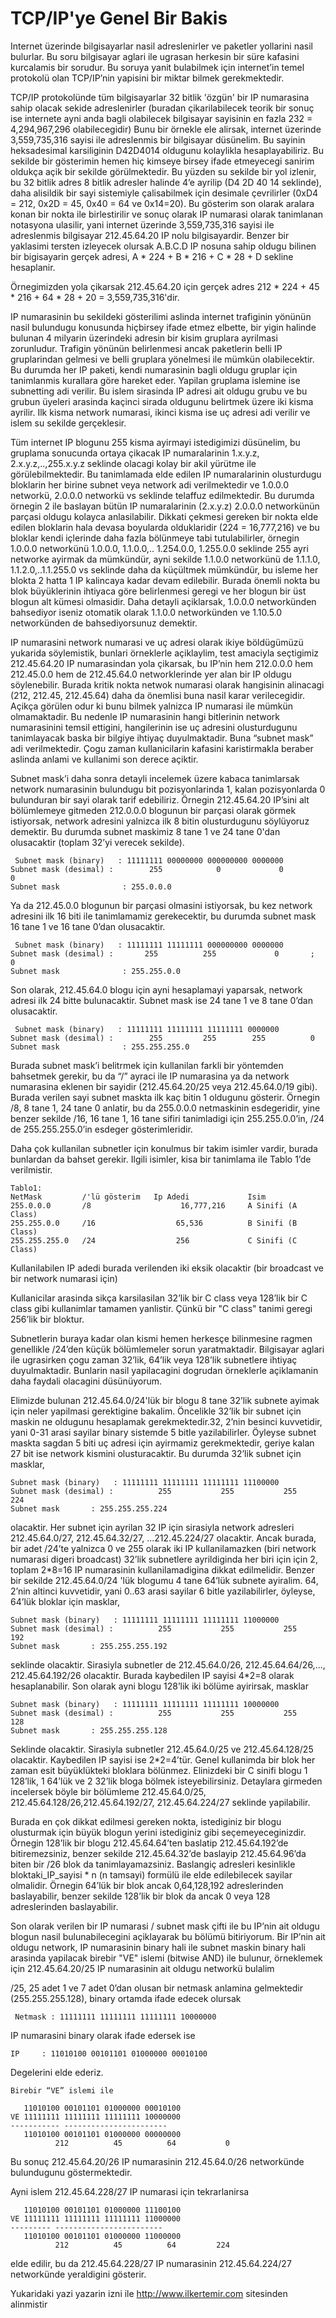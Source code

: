 # TCP/IP'ye Genel Bir Bakis

Internet üzerinde bilgisayarlar nasil adreslenirler ve paketler
yollarini nasil bulurlar. Bu soru bilgisayar aglari ile ugrasan
herkesin bir süre kafasini kurcalamis bir sorudur. Bu soruya yanit
bulabilmek için internet’in temel protokolü olan TCP/IP’nin yapisini
bir miktar bilmek gerekmektedir.

TCP/IP protokolünde tüm bilgisayarlar 32 bitlik 'özgün' bir IP
numarasina sahip olacak sekide adreslenirler (buradan çikarilabilecek
teorik bir sonuç ise internete ayni anda bagli olabilecek bilgisayar
sayisinin en fazla 232 = 4,294,967,296 olabilecegidir) Bunu bir
örnekle ele alirsak, internet üzerinde 3,559,735,316 sayisi ile
adreslenmis bir bilgisayar düsünelim. Bu sayinin heksadesimal
karsiliginin D42D4014 oldugunu kolaylikla hesaplayabiliriz. Bu sekilde
bir gösterimin hemen hiç kimseye birsey ifade etmeyecegi sanirim
oldukça açik bir sekilde görülmektedir. Bu yüzden su sekilde bir yol
izlenir, bu 32 bitlik adres 8 bitlik adresler halinde 4’e ayrilip (D4
2D 40 14 seklinde), daha alisildik bir sayi sistemiyle çalisabilmek
için desimale çevrilirler (0xD4 = 212, 0x2D = 45, 0x40 = 64 ve
0x14=20). Bu gösterim son olarak aralara konan bir nokta ile
birlestirilir ve sonuç olarak IP numarasi olarak tanimlanan notasyona
ulasilir, yani internet üzerinde 3,559,735,316 sayisi ile adreslenmis
bilgisayar 212.45.64.20 IP nolu bilgisayardir. Benzer bir yaklasimi
tersten izleyecek olursak A.B.C.D IP nosuna sahip oldugu bilinen bir
bigisayarin gerçek adresi, A * 224 + B * 216 + C * 28 + D sekline
hesaplanir.

Örnegimizden yola çikarsak 212.45.64.20 için gerçek adres 212 * 224 +
45 * 216 + 64 * 28 + 20 = 3,559,735,316'dir.

IP numarasinin bu sekildeki gösterilimi aslinda internet trafiginin
yönünün nasil bulundugu konusunda hiçbirsey ifade etmez elbette, bir
yigin halinde bulunan 4 milyarin üzerindeki adresin bir kisim gruplara
ayrilmasi zorunludur. Trafigin yönünün belirlenmesi ancak paketlerin
belli IP gruplarindan gelmesi ve belli gruplara yönelmesi ile mümkün
olabilecektir. Bu durumda her IP paketi, kendi numarasinin bagli
oldugu gruplar için tanimlanmis kurallara göre hareket eder. Yapilan
gruplama islemine ise subnetting adi verilir. Bu islem sirasinda IP
adresi ait oldugu grubu ve bu grubun üyeleri arasinda kaçinci sirada
oldugunu belirtmek üzere iki kisma ayrilir. Ilk kisma network
numarasi, ikinci kisma ise uç adresi adi verilir ve islem su sekilde
gerçeklesir.

Tüm internet IP blogunu 255 kisma ayirmayi istedigimizi düsünelim, bu
gruplama sonucunda ortaya çikacak IP numaralarinin 1.x.y.z,
2.x.y.z,..,255.x.y.z seklinde olacagi kolay bir akil yürütme ile
görülebilmektedir. Bu tanimlamada elde edilen IP numaralarinin
olusturdugu bloklarin her birine subnet veya network adi verilmektedir
ve 1.0.0.0 networkü, 2.0.0.0 networkü vs seklinde telaffuz
edilmektedir. Bu durumda örnegin 2 ile baslayan bütün IP numaralarinin
(2.x.y.z) 2.0.0.0 networkünün parçasi oldugu kolayca
anlasilabilir. Dikkati çekmesi gereken bir nokta elde edilen bloklarin
hala devasa boyularda olduklaridir (224 = 16,777,216) ve bu bloklar
kendi içlerinde daha fazla bölünmeye tabi tutulabilirler, örnegin
1.0.0.0 networkünü 1.0.0.0, 1.1.0.0,.. 1.254.0.0, 1.255.0.0 seklinde
255 ayri networke ayirmak da mümkündür, ayni sekilde 1.1.0.0
networkünü de 1.1.1.0, 1.1.2.0,..1.1.255.0 vs seklinde daha da
küçültmek mümkündür, bu isleme her blokta 2 hatta 1 IP kalincaya kadar
devam edilebilir. Burada önemli nokta bu blok büyüklerinin ihtiyaca
göre belirlenmesi geregi ve her blogun bir üst blogun alt kümesi
olmasidir. Daha detayli açiklarsak, 1.0.0.0 networkünden bahsediyor
iseniz otomatik olarak 1.1.0.0 networkünden ve 1.10.5.0 networkünden
de bahsediyorsunuz demektir.

IP numarasini network numarasi ve uç adresi olarak ikiye böldügümüzü
yukarida söylemistik, bunlari örneklerle açiklaylim, test amaciyla
seçtigimiz 212.45.64.20 IP numarasindan yola çikarsak, bu IP’nin hem
212.0.0.0 hem 212.45.0.0 hem de 212.45.64.0 networklerinde yer alan
bir IP oldugu söylenebilir. Burada kritik nokta netwok numarasi olarak
hangisinin alinacagi (212, 212.45, 212.45.64) daha da önemlisi buna
nasil karar verilecegidir. Açikça görülen odur ki bunu bilmek yalnizca
IP numarasi ile mümkün olmamaktadir. Bu nedenle IP numarasinin hangi
bitlerinin network numarasinini temsil ettigini, hangilerinin ise uç
adresini olusturdugunu tanimlayacak baska bir bilgiye ihtiyaç
duyulmaktadir. Buna “subnet mask” adi verilmektedir. Çogu zaman
kullanicilarin kafasini karistirmakla beraber aslinda anlami ve
kullanimi son derece açiktir.

Subnet mask’i daha sonra detayli incelemek üzere kabaca tanimlarsak
network numarasinin bulundugu bit pozisyonlarinda 1, kalan
pozisyonlarda 0 bulunduran bir sayi olarak tarif edebiliriz. Örnegin
212.45.64.20 IP’sini alt bölümlemeye gitmeden 212.0.0.0 blogunun bir
parçasi olarak görmek istiyorsak, network adresini yalnizca ilk 8
bitin olusturdugunu söylüyoruz demektir. Bu durumda subnet maskimiz 8
tane 1 ve 24 tane 0'dan olusacaktir (toplam 32’yi verecek sekilde).

```
 Subnet mask (binary)   : 11111111 00000000 000000000 0000000
Subnet mask (desimal) :        255            0             0          0
Subnet mask              : 255.0.0.0
```

Ya da 212.45.0.0 blogunun bir parçasi olmasini istiyorsak, bu kez
network adresini ilk 16 biti ile tanimlamamiz gerekecektir, bu durumda
subnet mask 16 tane 1 ve 16 tane 0’dan olusacaktir.

```
 Subnet mask (binary)   : 11111111 11111111 000000000 0000000
Subnet mask (desimal) :       255          255             0       ;    0
Subnet mask              : 255.255.0.0
```

Son olarak, 212.45.64.0 blogu için ayni hesaplamayi yaparsak, network
adresi ilk 24 bitte bulunacaktir. Subnet mask ise 24 tane 1 ve 8 tane
0’dan olusacaktir.

```
 Subnet mask (binary)   : 11111111 11111111 11111111 0000000
Subnet mask (desimal) :        255         255        255          0
Subnet mask              : 255.255.255.0
```

Burada subnet mask’i belitrmek için kullanilan farkli bir yöntemden
bahsetmek gerekir, bu da “/” ayraci ile IP numarasina ya da network
numarasina eklenen bir sayidir (212.45.64.20/25 veya 212.45.64.0/19
gibi). Burada verilen sayi subnet maskta ilk kaç bitin 1 oldugunu
gösterir. Örnegin /8, 8 tane 1, 24 tane 0 anlatir, bu da 255.0.0.0
netmaskinin esdegeridir, yine benzer sekilde /16, 16 tane 1, 16 tane
sifiri tanimladigi için 255.255.0.0’in, /24 de 255.255.255.0’in
esdeger gösterimleridir.

Daha çok kullanilan subnetler için konulmus bir takim isimler vardir,
burada bunlardan da bahset gerekir. Ilgili isimler, kisa bir tanimlama
ile Tablo 1’de verilmistir.

```
Tablo1:
NetMask         /'lü gösterim   Ip Adedi             Isim
255.0.0.0       /8                    16,777,216     A Sinifi (A Class)
255.255.0.0     /16                  65,536          B Sinifi (B Class)
255.255.255.0   /24                  256             C Sinifi (C Class)
```

Kullanilabilen IP adedi burada verilenden iki eksik olacaktir (bir
broadcast ve bir network numarasi için)

Kullanicilar arasinda sikça karsilasilan 32’lik bir C class veya
128’lik bir C class gibi kullanimlar tamamen yanlistir. Çünkü bir "C
class" tanimi geregi 256’lik bir bloktur.

Subnetlerin buraya kadar olan kismi hemen herkesçe bilinmesine ragmen
genellikle /24’den küçük bölümlemeler sorun yaratmaktadir. Bilgisayar
aglari ile ugrasirken çogu zaman 32’lik, 64’lik veya 128’lik
subnetlere ihtiyaç duyulmaktadir. Bunlarin nasil yapilacagini dogrudan
örneklerle açiklamanin daha faydali olacagini düsünüyorum.

Elimizde bulunan 212.45.64.0/24'lük bir blogu 8 tane 32’lik subnete
ayimak için neler yapilmasi gerektigine bakalim. Öncelikle 32’lik bir
subnet için maskin ne oldugunu hesaplamak gerekmektedir.32, 2’nin
besinci kuvvetidir, yani 0-31 arasi sayilar binary sistemde 5 bitle
yazilabilirler. Öyleyse subnet maskta sagdan 5 biti uç adresi için
ayirmamiz gerekmektedir, geriye kalan 27 bit ise network kismini
olusturacaktir. Bu durumda 32’lik subnet için masklar,

```
Subnet mask (binary)   : 11111111 11111111 11111111 11100000
Subnet mask (desimal) :          255           255           255           224
Subnet mask       : 255.255.255.224
```

olacaktir. Her subnet için ayrilan 32 IP için sirasiyla network
adresleri 212.45.64.0/27, 212.45.64.32/27, ...212.45.224/27
olacaktir. Ancak burada, bir adet /24’te yalnizca 0 ve 255 olarak iki
IP kullanilamazken (biri network numarasi digeri broadcast) 32’lik
subnetlere ayrildiginda her biri için için 2, toplam 2*8=16 IP
numarasinin kullanilamadigina dikkat edilmelidir. Benzer bir sekilde
212.45.64.0/24 'lük blogumu 4 tane 64’lük subnete ayiralim. 64, 2’nin
altinci kuvvetidir, yani 0..63 arasi sayilar 6 bitle yazilabilirler,
öyleyse, 64’lük bloklar için masklar,

```
Subnet mask (binary)   : 11111111 11111111 11111111 11000000
Subnet mask (desimal) :          255           255           255           192
Subnet mask       : 255.255.255.192
```

seklinde olacaktir. Sirasiyla subnetler de 212.45.64.0/26,
212.45.64.64/26,..., 212.45.64.192/26 olacaktir. Burada kaybedilen IP
sayisi 4*2=8 olarak hesaplanabilir. Son olarak ayni blogu 128’lik iki
bölüme ayirirsak, masklar

```
Subnet mask (binary)   : 11111111 11111111 11111111 10000000
Subnet mask (desimal) :          255           255           255           128
Subnet mask       : 255.255.255.128
```

Seklinde olacaktir. Sirasiyla subnetler 212.45.64.0/25 ve
212.45.64.128/25 olacaktir. Kaybedilen IP sayisi ise 2*2=4’tür. Genel
kullanimda bir blok her zaman esit büyüklükteki bloklara
bölünmez. Elinizdeki bir C sinifi blogu 1 128’lik, 1 64’lük ve 2
32’lik bloga bölmek isteyebilirsiniz. Detaylara girmeden incelersek
böyle bir bölümleme 212.45.64.0/25, 212.45.64.128/26,212.45.64.192/27,
212.45.64.224/27 seklinde yapilabilir.

Burada en çok dikkat edilmesi gereken nokta, istediginiz bir blogu
olusturmak için büyük blogun yerini istediginiz gibi
seçemeyeceginizdir. Örnegin 128’lik bir blogu 212.45.64.64’ten
baslatip 212.45.64.192’de bitiremezsiniz, benzer sekilde
212.45.64.32’de baslayip 212.45.64.96’da biten bir /26 blok da
tanimlayamazsiniz. Baslangiç adresleri kesinlikle bloktaki_IP_sayisi *
n (n tamsayi) formülü ile elde edilebilecek sayilar olmalidir. Örnegin
64’lük bir blok ancak 0,64,128,192 adreslerinden baslayabilir, benzer
sekilde 128’lik bir blok da ancak 0 veya 128 adreslerinden
baslayabilir.

Son olarak verilen bir IP numarasi / subnet mask çifti ile bu IP’nin
ait oldugu blogun nasil bulunabilecegini açiklayarak bu bölümü
bitiriyorum. Bir IP’nin ait oldugu network, IP numarasinin binary hali
ile subnet maskin binary hali arasinda yapilacak birebir "VE" islemi
(bitwise AND) ile bulunur, örneklemek için 212.45.64.20/25 IP
numarasinin ait oldugu networkü bulalim

/25, 25 adet 1 ve 7 adet 0’dan olusan bir netmask anlamina gelmektedir
(255.255.255.128), binary ortamda ifade edecek olursak

```
 Netmask : 11111111 11111111 11111111 10000000
```

IP numarasini binary olarak ifade edersek ise

```
IP     : 11010100 00101101 01000000 00010100
```

Degelerini elde ederiz.

```
Birebir “VE” islemi ile

   11010100 00101101 01000000 00010100
VE 11111111 11111111 11111111 10000000
----------- -----------------------
   11010100 00101101 01000000 00000000
          212          45          64           0
```

Bu sonuç 212.45.64.20/26 IP numarasinin 212.45.64.0/26 networkünde
bulundugunu göstermektedir.

Ayni islem 212.45.64.228/27 IP numarasi için tekrarlanirsa

```
   11010100 00101101 01000000 11100100
VE 11111111 11111111 11111111 11000000
--------- ------------------------
   11010100 00101101 01000000 11000000
          212          45          64         224
```

elde edilir, bu da 212.45.64.228/27 IP numarasinin 212.45.64.224/27
networkünde yeraldigini gösterir.

Yukaridaki yazi yazarin izni ile http://www.ilkertemir.com sitesinden
alinmistir
